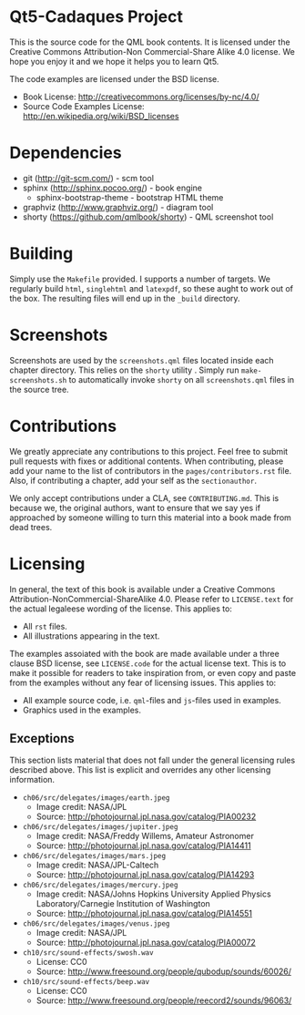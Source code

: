 Qt5-Cadaques Project
====================

This is the source code for the QML book contents. It is licensed under the Creative Commons Attribution-Non Commercial-Share Alike 4.0 license. We hope you enjoy it and we hope it helps you to learn Qt5.

The code examples are licensed under the BSD license. 

* Book License: http://creativecommons.org/licenses/by-nc/4.0/
* Source Code Examples License: http://en.wikipedia.org/wiki/BSD_licenses

Dependencies
============

* git (http://git-scm.com/) - scm tool
* sphinx (http://sphinx.pocoo.org/) - book engine
    * sphinx-bootstrap-theme - bootstrap HTML theme
* graphviz (http://www.graphviz.org/) - diagram tool
* shorty (https://github.com/qmlbook/shorty) - QML screenshot tool

Building
========

Simply use the `Makefile` provided. I supports a number of targets. We regularly build `html`, `singlehtml` and `latexpdf`, so these aught to work out of the box. The resulting files will end up in the `_build` directory.

Screenshots
===========

Screenshots are used by the `screenshots.qml` files located inside each chapter directory. This relies on the `shorty` utility . Simply run `make-screenshots.sh` to automatically invoke `shorty` on all `screenshots.qml` files in the source tree.

Contributions
=============

We greatly appreciate any contributions to this project. Feel free to submit pull requests with fixes or additional contents. When contributing, please add your name to the list of contributors in the `pages/contributors.rst` file. Also, if contributing a chapter, add your self as the `sectionauthor`.

We only accept contributions under a CLA, see `CONTRIBUTING.md`. This is because we, the original authors, want to ensure that we say yes if approached by someone willing to turn this material into a book made from dead trees.

Licensing
=========

In general, the text of this book is available under a Creative Commons 
Attribution-NonCommercial-ShareAlike 4.0. Please refer to `LICENSE.text` for
the actual legaleese wording of the license. This applies to:

* All `rst` files.
* All illustrations appearing in the text.

The examples assoiated with the book are made available under a three clause
BSD license, see `LICENSE.code` for the actual license text. This is to make it
possible for readers to take inspiration from, or even copy and paste from the
examples without any fear of licensing issues. This applies to:

* All example source code, i.e. `qml`-files and `js`-files used in examples.
* Graphics used in the examples.

Exceptions
----------

This section lists material that does not fall under the general licensing
rules described above. This list is explicit and overrides any other licensing
information.

* `ch06/src/delegates/images/earth.jpeg`
    - Image credit: NASA/JPL
    - Source: http://photojournal.jpl.nasa.gov/catalog/PIA00232
* `ch06/src/delegates/images/jupiter.jpeg`
    - Image credit: NASA/Freddy Willems, Amateur Astronomer
    - Source: http://photojournal.jpl.nasa.gov/catalog/PIA14411
* `ch06/src/delegates/images/mars.jpeg`
    - Image credit: NASA/JPL-Caltech
    - Source: http://photojournal.jpl.nasa.gov/catalog/PIA14293
* `ch06/src/delegates/images/mercury.jpeg`
    - Image credit: NASA/Johns Hopkins University Applied Physics
      Laboratory/Carnegie Institution of Washington
    - Source: http://photojournal.jpl.nasa.gov/catalog/PIA14551
* `ch06/src/delegates/images/venus.jpeg`
    - Image credit: NASA/JPL
    - Source: http://photojournal.jpl.nasa.gov/catalog/PIA00072
* `ch10/src/sound-effects/swosh.wav`
    - License: CC0
    - Source: http://www.freesound.org/people/qubodup/sounds/60026/
* `ch10/src/sound-effects/beep.wav`
    - License: CC0
    - Source:  http://www.freesound.org/people/reecord2/sounds/96063/
